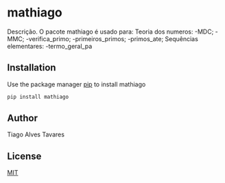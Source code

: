 # mathiago

Descrição. 
O pacote mathiago é usado para:
	Teoria dos numeros:
		-MDC;
		-MMC;
		-verifica_primo;
		-primeiros_primos;
		-primos_ate;
	Sequências elementares:
		-termo_geral_pa

## Installation

Use the package manager [pip](https://pip.pypa.io/en/stable/) to install mathiago

```bash
pip install mathiago
```

## Author
Tiago Alves Tavares

## License
[MIT](https://choosealicense.com/licenses/mit/)
